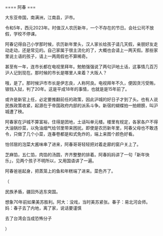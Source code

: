 


==== 阿春  ===


大东亚帝国，南满洲，江南县，沪市。

令和5年，西元2023年。时值汉人农历新年，一个不存在的节日。会社公司不放假，学校不停课。

阿春记得自己小学那时候，农历新年里头，汉人家长给孩子请几天假，亲朋好友走动走动，还是常见的。自己家属于很主流化的了，大概也会请上一两天假。那些家里说土语的孩子，请上一两周假也不算稀奇。

甚至有一年，连市长都在电视里拜年。勉勉强强说了两句沪地土话，这事情几百万沪人记到现在。那时候的市长是哪里人来着？大阪人？

哦，是了。那时候沪市市长是伊志良，人称阿良。电视拜年不久，便因贪污受贿，锒铛入狱，判了20年。这是平成18年的事情，也就是是15年前了。

或许是新官上任，必定要推翻前任的政策，因此沪城的好日子才到了头。也有人说民族政策收紧，起源在于帝国政府内部的派系斗争。新宿的蝴蝶拍一拍翅膀，叫沪城遭了秧。

阿春家在沪城不算富裕，住得是团地，土话叫单元楼。楼里有规定，各家各户不得大油锅炒菜，以免油烟气给邻里带来困扰。即使是农历新年里，阿春父母也不敢违令，只做了几个小菜，连春卷都是和式免炸的，端上来图个颜色好看。

怕邻居的泡菜大酱味串了进来，阿春哥哥轻轻把对着走廊的窗户关上了。

芝麻馅，五仁馅，肉馅的汤圆，齐齐整整的排着。阿春妈妈讲了一句「新年快乐」，见两个孩子不明所以，又用国语讲了一遍。

阿春爸爸起身，把蒸笼上的鱼和年糕端了进来。菜色齐了。

（

民族矛盾，疆回外逃东突国。

想象70年前如果美苏胜利。阿大：没戏，当时美苏紧张。春子：易北河会师。妈：春子去了内地，离了家，说话要谨慎

去了台湾会当成恐怖分子

）